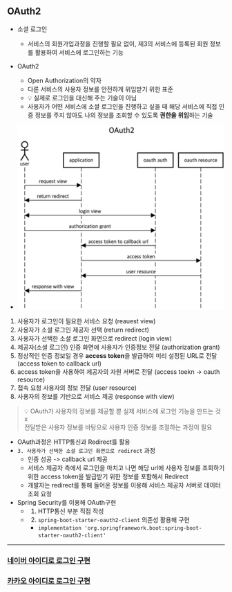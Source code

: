 ## OAuth2

- 소셜 로그인
  - 서비스의 회원가입과정을 진행할 필요 없이, 제3의 서비스에 등록된 회원 정보를 활용하여 서비스에 로그인하는 기능


- OAuth2
  - Open Authorization의 약자
  - 다른 서비스의 사용자 정보를 안전하게 위임받기 위한 표준
  - 💡 실제로 로그인을 대신해 주는 기술이 아님
  - 사용자가 어떤 서비스에 소셜 로그인을 진행하고 싶을 때 해당 서비스에 직접 인증 정보를 주지 않아도 나의 정보를 조회할 수 있도록 **권한을 위임**하는 기술


- ![OAuth2](OAuth2.png)
1. 사용자가 로그인이 필요한 서비스 요청 (reauest view)
2. 사용자가 소셜 로그인 제공자 선택 (return redirect)
3. 사용자가 선택한 소셜 로그인 화면으로 redirect (login view)
4. 제공자(소셜 로그인) 인증 화면에 사용자가 인증정보 전달 (authorization grant)
5. 정상적인 인증 정보일 경우 **access token**을 발급하여 미리 설정된 URL로 전달 (access token to callback url)
6. access token을 사용하여 제공자의 자원 서버로 전달 (access toekn -> oauth resource)
7. 접속 요청 사용자의 정보 전달 (user resource)
8. 사용자의 정보를 기반으로 서비스 제공 (response with view)


> 💡 OAuth가 사용자의 정보를 제공할 뿐 실제 서비스에 로그인 기능을 만드는 것 x   
> 전달받은 사용자 정보를 바탕으로 사용자 인증 정보를 조절하는 과정이 필요


- OAuth과정은 HTTP통신과 Redirect를 활용
- `3. 사용자가 선택한 소셜 로그인 화면으로 redirect` 과정
  - 인증 성공 -> callback url 제공
  - 서비스 제공자 측에서 로그인을 마치고 나면 해당 url에 사용자 정보를 조회하기 위한 access token을 발급받기 위한 정보를 포함해서 Redirect
  - 개발자는 redirect를 통해 들어온 정보를 이용해 서비스 제공자 서버로 데이터 조회 요청
- Spring Security를 이용해 OAuth구현
  - 1. HTTP통신 부분 직접 작성
  - 2. `spring-boot-starter-oauth2-client` 의존성 활용해 구현
    - `implementation 'org.springframework.boot:spring-boot-starter-oauth2-client'`

---
### [네이버 아이디로 로그인 구현](1.네이버_아이디로_로그인_구성.md)
### [카카오 아이디로 로그인 구현](2.카카오_아이디로_로그인_구성.md)